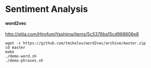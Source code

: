 # Sentiment Analysis

#### word2vec
http://qiita.com/HirofumiYashima/items/5c5376ba15cd988806e8
```
wget -c https://github.com/tmikolov/word2vec/archive/master.zip
cd master
make
./demo-word.sh
./demo-phrases.sh
```
